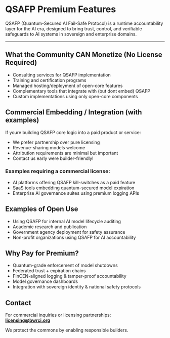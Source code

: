 
# QSAFP Premium Features

QSAFP (Quantum-Secured AI Fail-Safe Protocol) is a runtime accountability layer for the AI era, designed to bring trust, control, and verifiable safeguards to AI systems in sovereign and enterprise domains.

---

## What the Community CAN Monetize (No License Required)
- Consulting services for QSAFP implementation
- Training and certification programs
- Managed hosting/deployment of open-core features
- Complementary tools that integrate with (but dont embed) QSAFP
- Custom implementations using only open-core components

## Commercial Embedding / Integration (with examples)
If youre building QSAFP core logic into a paid product or service:

- We prefer partnership over pure licensing
- Revenue-sharing models welcome
- Attribution requirements are minimal but important
- Contact us early  were builder-friendly!

### Examples requiring a commercial license:
- AI platforms offering QSAFP kill-switches as a paid feature
- SaaS tools embedding quantum-secured model expiration
- Enterprise AI governance suites using premium logging APIs

## Examples of Open Use
- Using QSAFP for internal AI model lifecycle auditing
- Academic research and publication
- Government agency deployment for safety assurance
- Non-profit organizations using QSAFP for AI accountability

## Why Pay for Premium?
- Quantum-grade enforcement of model shutdowns
- Federated trust + expiration chains
- FinCEN-aligned logging & tamper-proof accountability
- Model governance dashboards
- Integration with sovereign identity & national safety protocols

## Contact
For commercial inquiries or licensing partnerships:  
**licensing@bwrci.org**

We protect the commons by enabling responsible builders.
